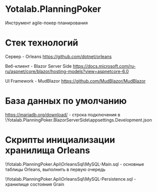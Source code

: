 # Yotalab.PlanningPoker
Инструмент agile-покер планирования

# Стек технологий
Сервер - Orleans https://github.com/dotnet/orleans

Веб-клиент - Blazor Server Side https://docs.microsoft.com/ru-ru/aspnet/core/blazor/hosting-models?view=aspnetcore-6.0

UI Framework - MudBlazor https://github.com/MudBlazor/MudBlazor

# База данных по умолчанию
https://mariadb.org/download/ - строка подключения в \Yotalab.PlanningPoker.BlazorServerSide\appsettings.Development.json

# Скрипты инициализации хранилища Orleans
\Yotalab.PlanningPoker.Api\OrleansSql\MySQL-Main.sql - основные таблицы Orleans, выполнить в первую очередь

\Yotalab.PlanningPoker.Api\OrleansSql\MySQL-Persistence.sql - хранилище состояния Grain
